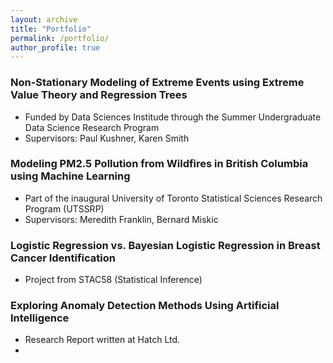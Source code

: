 ```yaml
---
layout: archive
title: "Portfolio"
permalink: /portfolio/
author_profile: true
---
```


### Non-Stationary Modeling of Extreme Events using Extreme Value Theory and Regression Trees

  - Funded by Data Sciences Institude through the Summer Undergraduate Data Science Research Program
  - Supervisors: Paul Kushner, Karen Smith

### Modeling PM2.5 Pollution from Wildfires in British Columbia using Machine Learning

  - Part of the inaugural University of Toronto Statistical Sciences Research Program (UTSSRP)
  - Supervisors: Meredith Franklin, Bernard Miskic

### Logistic Regression vs. Bayesian Logistic Regression in Breast Cancer Identification

  - Project from STAC58 (Statistical Inference)

### Exploring Anomaly Detection Methods Using Artificial Intelligence

  - Research Report written at Hatch Ltd.
  - 

